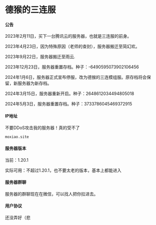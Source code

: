 # 德猴的三连服

#### 公告

2023年2月11日，买下一台腾讯云的服务器，也就是三连服的前身。

2023年4月23日，因为特殊原因（老师的查封），服务器搬迁至简幻欢。

2023年9月22日，服务器搬迁至雨云.

2023年12月23日，服务器重置存档。种子：-6490595073902106456

2024年1月6日，服务器正式宣布停服，改为德猴的三连模组服。原存档将会保留，新服务器为新存档。

2024年3月15日，服务器重新开启。种子：2648612034494805018

2024年5月3日，服务器重置存档。种子：3733786045469372915

#### IP地址

不要DDoS攻击我的服务器！真的受不了

```html
moxiao.site
```

#### 服务器版本

当前：1.20.1

实际可用：不超过1.20.1，也不要太老的版本，基本上都能进入

#### 服务器群聊

服务器的群聊现在在微信，可以找人把你拉进去。

#### 用户协议

还没弄好（悲